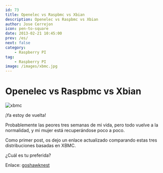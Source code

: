 ```yaml
---
id: 73
title: Openelec vs Raspbmc vs Xbian
description: Openelec vs Raspbmc vs Xbian
author: Jose Cerrejon
icon: pen-to-square
date: 2013-02-21 10:45:00
prev: /es/
next: false
category:
    - Raspberry PI
tag:
    - Raspberry PI
image: /images/xbmc.jpg
---
```


# Openelec vs Raspbmc vs Xbian

![xbmc](/images/xbmc.jpg)

¡Ya estoy de vuelta!

Probablemente las peores tres semanas de mi vida, pero todo vuelve a la normalidad, y mi mujer está recuperándose poco a poco.

Como primer post, os dejo un enlace actualizado comparando estas tres distribuciones basadas en XBMC.

¿Cuál es tu preferida?

Enlace: [goshawknest](https://goshawknest.wordpress.com/2013/02/19/openelec-vs-raspbmc-vs-xbian/)
